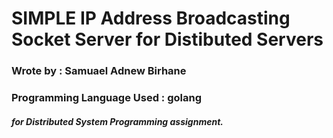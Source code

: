 # SIMPLE IP Address Broadcasting Socket Server for Distibuted Servers
### Wrote by : Samuael Adnew Birhane
### Programming Language Used : golang
##### for Distributed System Programming assignment.